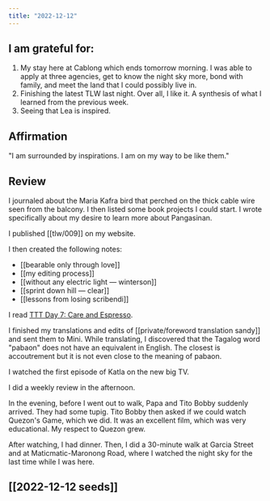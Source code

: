 ```yaml
---
title: "2022-12-12"
---
```

## I am grateful for:
1. My stay here at Cablong which ends tomorrow morning. I was able to apply at three agencies, get to know the night sky more, bond with family, and meet the land that I could possibly live in.
2. Finishing the latest TLW last night. Over all, I like it. A synthesis of what I learned from the previous week.
3. Seeing that Lea is inspired.

## Affirmation

"I am surrounded by inspirations. I am on my way to be like them."

## Review

I journaled about the Maria Kafra bird that perched on the thick cable wire seen from the balcony. I then listed some book projects I could start. I wrote specifically about my desire to learn more about Pangasinan.

I published [[tlw/009]] on my website.

I then created the following notes:
- [[bearable only through love]]
- [[my editing process]]
- [[without any electric light — winterson]]
- [[sprint down hill — clear]]
- [[lessons from losing scribendi]]

I read [TTT Day 7: Care and Espresso](https://www.instapaper.com/read/1531400879).

I finished my translations and edits of [[private/foreword translation sandy]] and sent them to Mini. While translating, I discovered that the Tagalog word "pabaon" does not have an equivalent in English. The closest is accoutrement but it is not even close to the meaning of pabaon.

I watched the first episode of Katla on the new big TV.

I did a weekly review in the afternoon.

In the evening, before I went out to walk, Papa and Tito Bobby suddenly arrived. They had some tupig. Tito Bobby then asked if we could watch Quezon's Game, which we did. It was an excellent film, which was very educational. My respect to Quezon grew.

After watching, I had dinner. Then, I did a 30-minute walk at Garcia Street and at Maticmatic-Maronong Road, where I watched the night sky for the last time while I was here.

## [[2022-12-12 seeds]]
